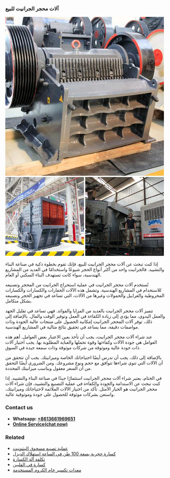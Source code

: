 <h3>آلات محجر الجرانيت للبيع</h3><img src='1701746222.jpg' alt=''><p>إذا كنت تبحث عن آلات محجر الجرانيت للبيع، فإنك تقوم بخطوة ذكية في صناعة البناء والتشييد. فالجرانيت واحد من أكثر أنواع الحجر شيوعًا واستخدامًا في العديد من المشاريع الهندسية، سواء كانت تستهدف البناء السكني أو العام.</p><p>تُستخدم آلات محجر الجرانيت في عملية استخراج الجرانيت من المحجر وتصنيعه للاستخدام في المشاريع الهندسية. وتشمل هذه الآلات الحفارات والكسارات والكسارات المخروطية والغرابيل والحمولات وغيرها من الآلات، التي تساعد في تجهيز الحجر وتصنيعه بشكل متكامل.</p><p>تتميز آلات محجر الجرانيت بالعديد من المزايا والفوائد. فهي تساعد في تقليل الجهد والعمل اليدوي، مما يؤدي إلى زيادة الكفاءة في العمل وتوفير الوقت والمال. بالإضافة إلى ذلك، توفر آلات المحجر الجرانيت إمكانية الحصول على منتجات عالية الجودة وذات مواصفات دقيقة، مما يساعد في تحقيق نتائج مثالية في المشاريع الهندسية.</p><p>عند شراء آلات محجر الجرانيت، يجب أن تأخذ بعين الاعتبار بعض العوامل. أهم هذه العوامل هي جودة الآلات وكفاءتها وقوة تحملها والعناية المطلوبة بها. يجب اختيار آلات ذات جودة عالية وموثوقة من شركات موثوقة وذات سمعة جيدة في السوق.</p><p>بالإضافة إلى ذلك، يجب أن تدرس أيضًا احتياجاتك الخاصة وميزانيتك. يجب أن تتحقق من أن الآلات التي تنوي شراءها تتوافق مع حجم ونوع مشروعك. ومن الضروري أيضًا التحقق من أن السعر معقول ويناسب ميزانيتك المحددة.</p><p>في الختام، يعتبر شراء آلات محجر الجرانيت استثمارًا جيدًا في صناعة البناء والتشييد. إذا كنت تبحث عن الاستدامة والجودة والكفاءة في عملية التصنيع والتشييد، فإن شراء آلات محجر الجرانيت هو الخيار الأمثل. تأكد من اختيار الآلات الملائمة لاحتياجاتك وميزانيتك، واستعن بشركات موثوقة للحصول على جودة وموثوقية عالية.</p><h3>Contact us</h3><ul><li><strong>Whatsapp:&nbsp;<a href="https://wa.me/8613661969651">+8613661969651</a></strong></li><li><a href="https://swt.shibang-china.com/?git&amp;zhl&amp;آلات محجر الجرانيت للبيع"><strong>Online Service(chat now)</strong></a></li></ul><h3>Related</h3><ul><li><a href='عملية تصنيع مسحوق البنتونيت.md'>عملية تصنيع مسحوق البنتونيت</a></li><li><a href='كسارة حجرية بسعة 100 طن في الساعة استهلاك الديزل.md'>كسارة حجرية بسعة 100 طن في الساعة استهلاك الديزل</a></li><li><a href='تكلفة آلة الكسارة.md'>تكلفة آلة الكسارة</a></li><li><a href='كسارة في الفلبين.md'>كسارة في الفلبين</a></li><li><a href='معدات تكسير خام الكروم المستخدمة.md'>معدات تكسير خام الكروم المستخدمة</a></li></ul>